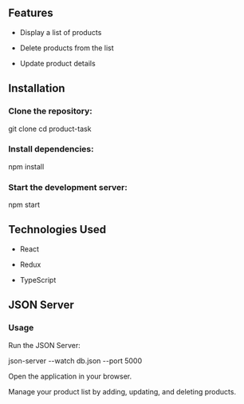 ## Features

- Display a list of products
  
- Delete products from the list

- Update product details

## Installation

### Clone the repository:

git clone <repository-url>
cd product-task

### Install dependencies:

npm install

### Start the development server:

npm start

## Technologies Used

- React

- Redux

- TypeScript

## JSON Server 

### Usage

 Run the JSON Server:

json-server --watch db.json --port 5000

 Open the application in your browser.

Manage your product list by adding, updating, and deleting products.
